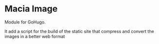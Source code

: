 # Macia Image

Module for GoHugo.

It add a script for the build of the static site that compress and convert the images in a better web format
